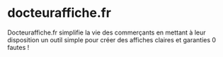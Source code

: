 # docteuraffiche.fr
Docteuraffiche.fr simplifie la vie des commerçants en mettant à leur disposition un outil simple pour créer des affiches claires et garanties 0 fautes !
